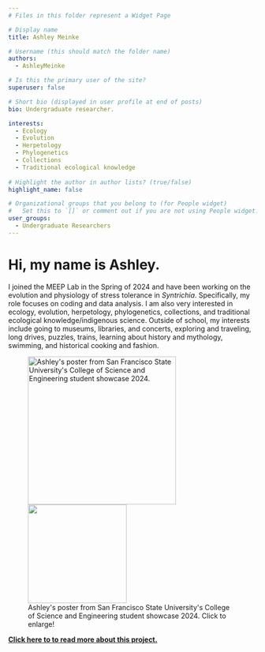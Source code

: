 ```yaml
---
# Files in this folder represent a Widget Page

# Display name
title: Ashley Meinke

# Username (this should match the folder name)
authors:
  - AshleyMeinke

# Is this the primary user of the site?
superuser: false

# Short bio (displayed in user profile at end of posts)
bio: Undergraduate researcher. 

interests:
  - Ecology
  - Evolution
  - Herpetology
  - Phylogenetics
  - Collections
  - Traditional ecological knowledge
      
# Highlight the author in author lists? (true/false)
highlight_name: false

# Organizational groups that you belong to (for People widget)
#   Set this to `[]` or comment out if you are not using People widget.
user_groups:
  - Undergraduate Researchers
---
```


# Hi, my name is Ashley. 

I joined the MEEP Lab in the Spring of 2024 and have been working on the evolution and physiology of stress tolerance in *Syntrichia*. 
Specifically, my role focuses on coding and data analysis. 
I am also very interested in ecology, evolution, herpetology, phylogenetics, collections, and traditional ecological knowledge/indigenous science. 
Outside of school, my interests include going to museums, libraries, and concerts, exploring and traveling, long drives, puzzles, trains, learning about history and mythology, swimming, and historical cooking and fashion.

<figure>
<a href="../../files/COSEposter2024_Meinke.png/"><img
src="../../files/COSEposter2024_Meinke.png" alt="Ashley's poster from San Francisco State University's College of Science and Engineering student showcase 2024." style="width: 300px; "></a>
  <img src="" width="200">
  <figcaption>Ashley's poster from San Francisco State University's College of Science and Engineering student showcase 2024. Click to enlarge!
</figcaption>
</figure>

[**Click here to to read more about this project.**](../../post/2024-05-03-cose2024/)


